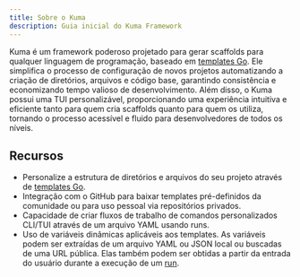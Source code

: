 ```yaml
---
title: Sobre o Kuma
description: Guia inicial do Kuma Framework
---
```


Kuma é um framework poderoso projetado para gerar scaffolds para qualquer linguagem de programação, baseado em [templates Go](https://pkg.go.dev/text/template). Ele simplifica o processo de configuração de novos projetos automatizando a criação de diretórios, arquivos e código base, garantindo consistência e economizando tempo valioso de desenvolvimento. Além disso, o Kuma possui uma TUI personalizável, proporcionando uma experiência intuitiva e eficiente tanto para quem cria scaffolds quanto para quem os utiliza, tornando o processo acessível e fluido para desenvolvedores de todos os níveis.

## Recursos

- Personalize a estrutura de diretórios e arquivos do seu projeto através de [templates Go](https://pkg.go.dev/text/template).
- Integração com o GitHub para baixar templates pré-definidos da comunidade ou para uso pessoal via repositórios privados.
- Capacidade de criar fluxos de trabalho de comandos personalizados CLI/TUI através de um arquivo YAML usando runs.
- Uso de variáveis dinâmicas aplicáveis aos templates. As variáveis podem ser extraídas de um arquivo YAML ou JSON local ou buscadas de uma URL pública. Elas também podem ser obtidas a partir da entrada do usuário durante a execução de um [run](cmd/commands/exec).
